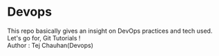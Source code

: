 # Devops
This repo basically gives an insight on DevOps practices and tech used.
<br>
Let's go for, Git Tutorials !
<br>
Author : Tej Chauhan(Devops)
